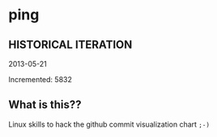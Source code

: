 # ping

## HISTORICAL ITERATION
2013-05-21

Incremented: 5832

## What is this?? 
Linux skills to hack the github commit visualization chart `;-)`

